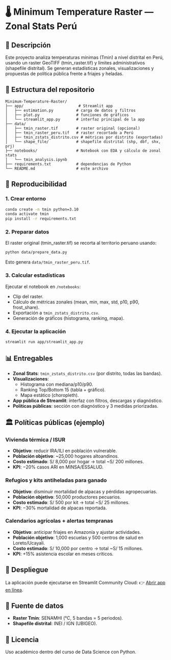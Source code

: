 # 🌡️ Minimum Temperature Raster — Zonal Stats Perú

## 📌 Descripción
Este proyecto analiza temperaturas mínimas (Tmin) a nivel distrital en Perú, usando un raster GeoTIFF (tmin_raster.tif) y límites administrativos (shapefile distrital). Se generan estadísticas zonales, visualizaciones y propuestas de política pública frente a friajes y heladas.

## 📂 Estructura del repositorio
```
Minimum-Temperature-Raster/
├── app/                        # Streamlit app
│   ├── estimation.py          # carga de datos y filtros
│   ├── plot.py                # funciones de gráficos
│   └── streamlit_app.py       # interfaz principal de la app
├── data/
│   ├── tmin_raster.tif        # raster original (opcional)
│   ├── tmin_raster_peru.tif   # raster recortado a Perú
│   ├── tmin_zstats_distrito.csv # métricas por distrito (exportadas)
│   └── shape_file/            # shapefile distrital (shp, dbf, shx, prj)
├── notebooks/                 # Notebook con EDA y cálculo de zonal stats
│   └── tmin_analysis.ipynb
├── requirements.txt           # dependencias de Python
└── README.md                  # este archivo
```

## 🔧 Reproducibilidad

### 1. Crear entorno
```bash
conda create -n tmin python=3.10
conda activate tmin
pip install -r requirements.txt
```

### 2. Preparar datos
El raster original (tmin_raster.tif) se recorta al territorio peruano usando:
```bash
python data/prepare_data.py
```
Esto genera `data/tmin_raster_peru.tif`.

### 3. Calcular estadísticas
Ejecutar el notebook en `/notebooks`:
- Clip del raster.
- Cálculo de métricas zonales (mean, min, max, std, p10, p90, frost_share).
- Exportación a `tmin_zstats_distrito.csv`.
- Generación de gráficos (histograma, ranking, mapa).

### 4. Ejecutar la aplicación
```bash
streamlit run app/streamlit_app.py
```

## 📊 Entregables
- **Zonal Stats**: `tmin_zstats_distrito.csv` (por distrito, todas las bandas).
- **Visualizaciones**:
  - Histograma con mediana/p10/p90.
  - Ranking Top/Bottom 15 (tabla + gráfico).
  - Mapa estático (choropleth).
- **App pública de Streamlit**: interfaz con filtros, descargas y diagnóstico.
- **Políticas públicas**: sección con diagnóstico y 3 medidas priorizadas.

## 🏛️ Políticas públicas (ejemplo)

### Vivienda térmica / ISUR
- **Objetivo**: reducir IRA/ILI en población vulnerable.
- **Población objetivo**: ~25,000 hogares altoandinos.
- **Costo estimado**: S/ 8,000 por hogar → total ~S/ 200 millones.
- **KPI**: −20% casos ARI en MINSA/ESSALUD.

### Refugios y kits antiheladas para ganado
- **Objetivo**: disminuir mortalidad de alpacas y pérdidas agropecuarias.
- **Población objetivo**: 50,000 productores pecuarios.
- **Costo estimado**: S/ 500 por kit → total ~S/ 25 millones.
- **KPI**: −30% mortalidad de alpacas reportada.

### Calendarios agrícolas + alertas tempranas
- **Objetivo**: anticipar friajes en Amazonía y ajustar actividades.
- **Población objetivo**: 1,000 escuelas y 500 centros de salud en Loreto/Ucayali.
- **Costo estimado**: S/ 10,000 por centro → total ~S/ 15 millones.
- **KPI**: +15% asistencia escolar en meses críticos.

## 🚀 Despliegue
La aplicación puede ejecutarse en Streamlit Community Cloud:
👉 [Abrir app en línea](https://minimum-temperature-raster-ltxbcuzarrdc4mg8rxkappu.streamlit.app/).

## 📑 Fuente de datos
- **Raster Tmin**: SENAMHI (°C, 5 bandas = 5 periodos).
- **Shapefile distrital**: INEI / IGN (UBIGEO).

## 📜 Licencia
Uso académico dentro del curso de Data Science con Python.
 
